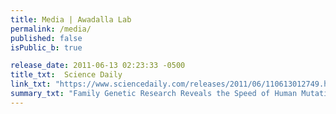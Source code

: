 ```yaml
---
title: Media | Awadalla Lab
permalink: /media/
published: false
isPublic_b: true

release_date: 2011-06-13 02:23:33 -0500
title_txt: 	Science Daily
link_txt: "https://www.sciencedaily.com/releases/2011/06/110613012749.htm"
summary_txt: "Family Genetic Research Reveals the Speed of Human Mutation"
---
```

